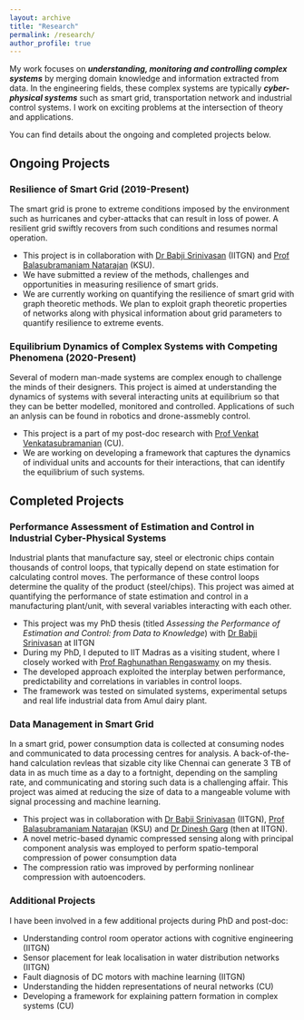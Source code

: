 ```yaml
---
layout: archive
title: "Research"
permalink: /research/
author_profile: true
---
```


My work focuses on ***understanding, monitoring and controlling complex systems*** by merging domain knowledge and information extracted from data. In the engineering fields,
these complex systems are typically ***cyber-physical systems*** such as smart grid, transportation network and industrial control systems. I work on exciting problems at the
intersection of theory and applications.

You can find details about the ongoing and completed projects below.

<!-- 
{% include base_path %}

{% for post in site.research/ reversed %}
  {% include archive-single.html %}
{% endfor %} -->

## Ongoing Projects

### Resilience of Smart Grid (2019-Present)
The smart grid is prone to extreme conditions imposed by the environment such as hurricanes and cyber-attacks that can result in loss of power. A resilient grid swiftly recovers
from such conditions and resumes normal operation.
- This project is in collaboration with [Dr Babji Srinivasan](https://www.iitgn.ac.in/faculty/chemical/fac-babji) (IITGN) and
[Prof Balasubramaniam Natarajan](http://www.ece.k-state.edu/people/faculty/natarajan/) (KSU).
- We have submitted a review of the methods, challenges and opportunities in measuring resilience of smart grids.
- We are currently working on quantifying the resilience of smart grid with graph theoretic methods. We plan to exploit graph theoretic properties of networks along with physical
information about grid parameters to quantify resilience to extreme events.

### Equilibrium Dynamics of Complex Systems with Competing Phenomena (2020-Present)
Several of modern man-made systems are complex enough to challenge the minds of their designers. This project is aimed at understanding the dynamics of systems with several
interacting units at equilibrium so that they can be better modelled, monitored and controlled. Applications of such an anlysis can be found in robotics and drone-assmebly control.
- This project is a part of my post-doc research with [Prof Venkat Venkatasubramanian](https://datascience.columbia.edu/venkat-venkatasubramanian-0) (CU).
- We are working on developing a framework that captures the dynamics of individual units and accounts for their interactions, that can identify the equilibrium of such systems.

## Completed Projects

### Performance Assessment of Estimation and Control in Industrial Cyber-Physical Systems
Industrial plants that manufacture say, steel or electronic chips contain thousands of control loops, that typically depend on state estimation for calculating control moves. The
performance of these control loops determine the quality of the product (steel/chips). This project was aimed at quantifying the performance of state estimation and control in a
manufacturing plant/unit, with several variables interacting with each other.
- This project was my PhD thesis (titled *Assessing the Performance of Estimation and Control: from Data to Knowledge*) with
[Dr Babji Srinivasan](https://www.iitgn.ac.in/faculty/chemical/fac-babji) at IITGN
- During my PhD, I deputed to IIT Madras as a visiting student, where I closely worked with [Prof Raghunathan Rengaswamy](https://che.iitm.ac.in/?page_id=380) on my thesis.
- The developed approach exploited the interplay betwen performance, predictability and correlations in variables in control loops.
- The framework was tested on simulated systems, experimental setups and real life industrial data from Amul dairy plant.

### Data Management in Smart Grid
In a smart grid, power consumption data is collected at consuming nodes and communicated to data processing centres for analysis. A back-of-the-hand calculation revleas that sizable
city like Chennai can generate 3 TB of data in as much time as a day to a fortnight, depending on the sampling rate, and communicating and storing such data is a challenging affair.
This project was aimed at reducing the size of data to a mangeable volume with signal processing and machine learning.
- This project was in collaboration with [Dr Babji Srinivasan](https://www.iitgn.ac.in/faculty/chemical/fac-babji) (IITGN), 
[Prof Balasubramaniam Natarajan](http://www.ece.k-state.edu/people/faculty/natarajan/) (KSU) and
[Dr Dinesh Garg](https://researcher.watson.ibm.com/researcher/view.php?person=in-garg.dinesh) (then at IITGN).
- A novel metric-based dynamic compressed sensing along with principal component analysis was employed to perform spatio-temporal compression of power consumption data
- The compression ratio was improved by performing nonlinear compression with autoencoders.

### Additional Projects
I have been involved in a few additional projects during PhD and post-doc:
- Understanding control room operator actions with cognitive engineering (IITGN)
- Sensor placement for leak localisation in water distribution networks (IITGN)
- Fault diagnosis of DC motors with machine learning (IITGN)
- Understanding the hidden representations of neural networks (CU)
- Developing a framework for explaining pattern formation in complex systems (CU)